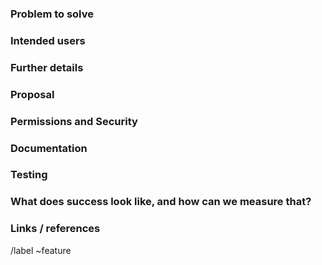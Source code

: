 ### Problem to solve

<!-- What problem do we solve? -->

### Intended users

<!-- Who will use this feature? If known, include any of the following: types of users (e.g. Developer), personas, or specific company roles (e.g. Release Manager). It's okay to write "Unknown" and fill this field in later.
Personas can be found at https://about.gitlab.com/handbook/marketing/product-marketing/roles-personas/ -->

### Further details

<!-- Include use cases, benefits, and/or goals (contributes to our vision?) -->

### Proposal

<!-- How are we going to solve the problem? Try to include the user journey! https://about.gitlab.com/handbook/journeys/#user-journey -->

### Permissions and Security

<!-- What permissions are required to perform the described actions? Are they consistent with the existing permissions as documented for users, groups, and projects as appropriate? Is the proposed behavior consistent between the UI, API, and other access methods (e.g. email replies)? -->

### Documentation

<!-- See the Feature Change Documentation Workflow https://docs.gitlab.com/ee/development/documentation/feature-change-workflow.html
Add all known Documentation Requirements here, per https://docs.gitlab.com/ee/development/documentation/feature-change-workflow.html#documentation-requirements -->

### Testing

<!-- What risks does this change pose? How might it affect the quality of the product? What additional test coverage or changes to tests will be needed? Will it require cross-browser testing? See the test engineering process for further help: https://about.gitlab.com/handbook/engineering/quality/test-engineering/ -->

### What does success look like, and how can we measure that?

<!-- Define both the success metrics and acceptance criteria. Note that success metrics indicate the desired business outcomes, while acceptance criteria indicate when the solution is working correctly. If there is no way to measure success, link to an issue that will implement a way to measure this. -->

### Links / references

/label ~feature
